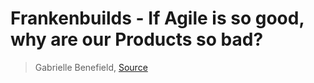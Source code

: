 # Frankenbuilds - If Agile is so good, why are our Products so bad?

> Gabrielle Benefield, [Source](https://www.youtube.com/watch?v=2JNXx8VdbAE)
